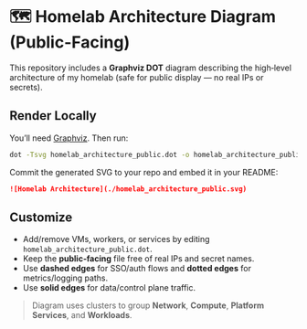 
# 🗺️ Homelab Architecture Diagram (Public-Facing)

This repository includes a **Graphviz DOT** diagram describing the high‑level architecture of my homelab (safe for public display — no real IPs or secrets).

## Render Locally

You’ll need [Graphviz](https://graphviz.org/download/). Then run:

```bash
dot -Tsvg homelab_architecture_public.dot -o homelab_architecture_public.svg
```

Commit the generated SVG to your repo and embed it in your README:

```markdown
![Homelab Architecture](./homelab_architecture_public.svg)
```

## Customize

- Add/remove VMs, workers, or services by editing `homelab_architecture_public.dot`.
- Keep the **public‑facing** file free of real IPs and secret names.
- Use **dashed edges** for SSO/auth flows and **dotted edges** for metrics/logging paths.
- Use **solid edges** for data/control plane traffic.

> Diagram uses clusters to group **Network**, **Compute**, **Platform Services**, and **Workloads**.
